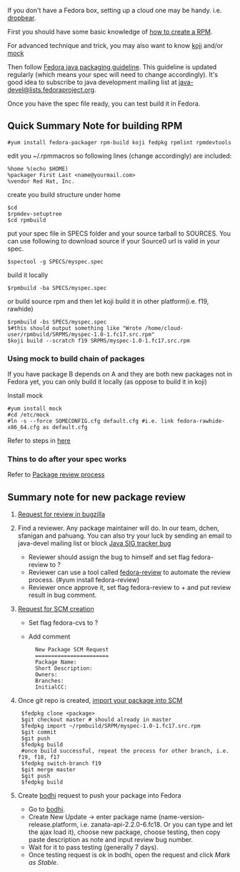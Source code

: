 If you don't have a Fedora box, setting up a cloud one may be handy. i.e. [dropbear](https://pilot.dropbear.engineering.redhat.com).

First you should have some basic knowledge of [how to create a RPM](http://fedoraproject.org/wiki/How_to_create_an_RPM_package).

For advanced technique and trick, you may also want to know [koji](https://fedoraproject.org/wiki/Using_the_Koji_build_system) and/or [mock](http://fedoraproject.org/wiki/Using_Mock_to_test_package_builds)

Then follow [Fedora java packaging guideline](https://fedoraproject.org/wiki/Packaging:Java). This guideline is updated regularly (which means your spec will need to change accordingly). It's good idea to subscribe to java development mailing list at java-devel@lists.fedoraproject.org.

Once you have the spec file ready, you can test build it in Fedora. 

Quick Summary Note for building RPM
---
    #yum install fedora-packager rpm-build koji fedpkg rpmlint rpmdevtools

edit you ~/.rpmmacros so following lines (change accordingly) are included:

    %home %(echo $HOME)
    %packager First Last <name@yourmail.com>
    %vendor Red Hat, Inc.

create you build structure under home

    $cd 
    $rpmdev-setuptree
    $cd rpmbuild

put your spec file in SPECS folder and your source tarball to SOURCES. You can use following to download source if your Source0 url is valid in your spec.

    $spectool -g SPECS/myspec.spec

build it locally

    $rpmbuild -ba SPECS/myspec.spec

or build source rpm and then let koji build it in other platform(i.e. f19, rawhide)

    $rpmbuild -bs SPECS/myspec.spec 
    $#this should output something like "Wrote /home/cloud-user/rpmbuild/SRPMS/myspec-1.0-1.fc17.src.rpm"
    $koji build --scratch f19 SRPMS/myspec-1.0-1.fc17.src.rpm

### Using mock to build chain of packages
If you have package B depends on A and they are both new packages not in Fedora yet, you can only build it locally (as oppose to build it in koji)

Install mock

    #yum install mock
    #cd /etc/mock
    #ln -s --force SOMECONFIG.cfg default.cfg #i.e. link fedora-rawhide-x86_64.cfg as default.cfg

Refer to steps in [here](http://fedoraproject.org/wiki/Using_Mock_to_test_package_builds#Building_packages_that_depend_on_packages_not_in_a_repository)

### Thins to do after your spec works
Refer to [Package review process](http://fedoraproject.org/wiki/Package_Review_Process)

Summary note for new package review
---
1. [Request for review in bugzilla](https://bugzilla.redhat.com/bugzilla/enter_bug.cgi?product=Fedora&format=fedora-review)
2. Find a reviewer. Any package maintainer will do. In our team, dchen, sfanigan and pahuang. You can also try your luck by sending an email to java-devel mailing list or block [Java SIG tracker bug](https://bugzilla.redhat.com/show_bug.cgi?id=652183)
    * Reviewer should assign the bug to himself and set flag fedora-review to ?
    * Reviewer can use a tool called [fedora-review](https://github.com/timlau/FedoraReview) to automate the review process. (#yum install fedora-review)
    * Reviewer once approve it, set flag fedora-review to + and put review result in bug comment.
3. [Request for SCM creation ](http://fedoraproject.org/wiki/Package_SCM_admin_requests) 
    * Set flag fedora-cvs to ?
    * Add comment

            New Package SCM Request
            =======================
            Package Name: 
            Short Description: 
            Owners: 
            Branches: 
            InitialCC: 

4. Once git repo is created, [import your package into SCM](http://fedoraproject.org/wiki/Using_git_FAQ_for_package_maintainers#How_do_I_import_a_SRPM_package.3F)

        $fedpkg clone <package>
        $git checkout master # should already in master
        $fedpkg import ~/rpmbuild/SRPM/myspec-1.0-1.fc17.src.rpm
        $git commit
        $git push
        $fedpkg build
        #once build successful, repeat the process for other branch, i.e. f19, f18, f17
        $fedpkg switch-branch f19
        $git merge master
        $git push
        $fedpkg build
5. Create [bodhi](http://fedoraproject.org/wiki/Bodhi) request to push your package into Fedora
    * Go to [bodhi](https://admin.fedoraproject.org/updates).
    * Create New Update -> enter package name (name-version-release.platform, i.e. zanata-api-2.2.0-6.fc18. Or you can type and let the ajax load it), choose new package, choose testing, then copy paste description as note and input review bug number.
    * Wait for it to pass testing (generally 7 days).
    * Once testing request is ok in bodhi, open the request and click *Mark as Stable*.